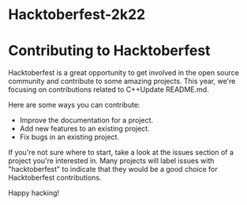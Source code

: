 # Hacktoberfest-2k22
# Contributing to Hacktoberfest

Hacktoberfest is a great opportunity to get involved in the open source community and contribute to some amazing projects. This year, we're focusing on contributions related to C++Update README.md.

Here are some ways you can contribute:

- Improve the documentation for a project.
- Add new features to an existing project.
- Fix bugs in an existing project.

If you're not sure where to start, take a look at the issues section of a project you're interested in. Many projects will label issues with "hacktoberfest" to indicate that they would be a good choice for Hacktoberfest contributions.

Happy hacking!
